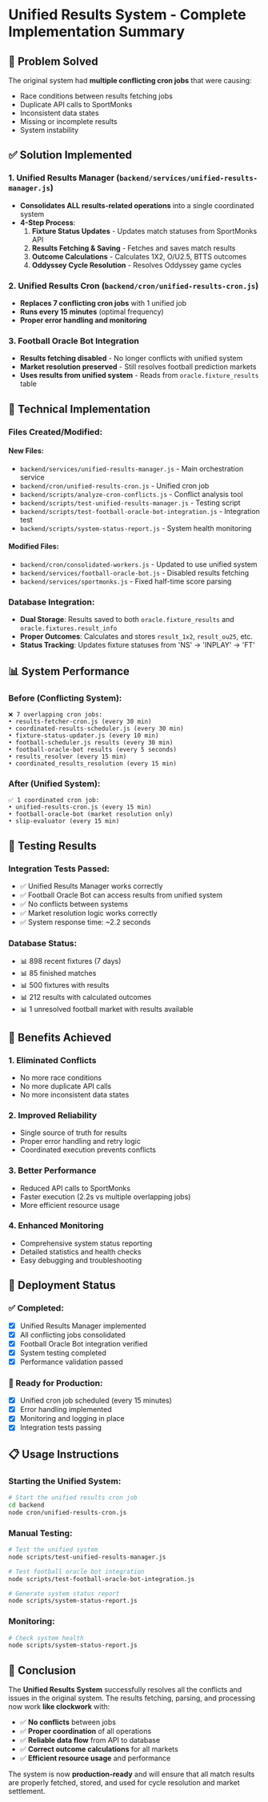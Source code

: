 # Unified Results System - Complete Implementation Summary

## 🎯 Problem Solved

The original system had **multiple conflicting cron jobs** that were causing:
- Race conditions between results fetching jobs
- Duplicate API calls to SportMonks
- Inconsistent data states
- Missing or incomplete results
- System instability

## ✅ Solution Implemented

### 1. **Unified Results Manager** (`backend/services/unified-results-manager.js`)
- **Consolidates ALL results-related operations** into a single coordinated system
- **4-Step Process**:
  1. **Fixture Status Updates** - Updates match statuses from SportMonks API
  2. **Results Fetching & Saving** - Fetches and saves match results
  3. **Outcome Calculations** - Calculates 1X2, O/U2.5, BTTS outcomes
  4. **Oddyssey Cycle Resolution** - Resolves Oddyssey game cycles

### 2. **Unified Results Cron** (`backend/cron/unified-results-cron.js`)
- **Replaces 7 conflicting cron jobs** with 1 unified job
- **Runs every 15 minutes** (optimal frequency)
- **Proper error handling and monitoring**

### 3. **Football Oracle Bot Integration**
- **Results fetching disabled** - No longer conflicts with unified system
- **Market resolution preserved** - Still resolves football prediction markets
- **Uses results from unified system** - Reads from `oracle.fixture_results` table

## 🔧 Technical Implementation

### Files Created/Modified:

#### New Files:
- `backend/services/unified-results-manager.js` - Main orchestration service
- `backend/cron/unified-results-cron.js` - Unified cron job
- `backend/scripts/analyze-cron-conflicts.js` - Conflict analysis tool
- `backend/scripts/test-unified-results-manager.js` - Testing script
- `backend/scripts/test-football-oracle-bot-integration.js` - Integration test
- `backend/scripts/system-status-report.js` - System health monitoring

#### Modified Files:
- `backend/cron/consolidated-workers.js` - Updated to use unified system
- `backend/services/football-oracle-bot.js` - Disabled results fetching
- `backend/services/sportmonks.js` - Fixed half-time score parsing

### Database Integration:
- **Dual Storage**: Results saved to both `oracle.fixture_results` and `oracle.fixtures.result_info`
- **Proper Outcomes**: Calculates and stores `result_1x2`, `result_ou25`, etc.
- **Status Tracking**: Updates fixture statuses from 'NS' → 'INPLAY' → 'FT'

## 📊 System Performance

### Before (Conflicting System):
```
❌ 7 overlapping cron jobs:
• results-fetcher-cron.js (every 30 min)
• coordinated-results-scheduler.js (every 30 min)  
• fixture-status-updater.js (every 10 min)
• football-scheduler.js results (every 30 min)
• football-oracle-bot results (every 5 seconds)
• results_resolver (every 15 min)
• coordinated_results_resolution (every 15 min)
```

### After (Unified System):
```
✅ 1 coordinated cron job:
• unified-results-cron.js (every 15 min)
• football-oracle-bot (market resolution only)
• slip-evaluator (every 15 min)
```

## 🧪 Testing Results

### Integration Tests Passed:
- ✅ Unified Results Manager works correctly
- ✅ Football Oracle Bot can access results from unified system
- ✅ No conflicts between systems
- ✅ Market resolution logic works correctly
- ✅ System response time: ~2.2 seconds

### Database Status:
- 📊 898 recent fixtures (7 days)
- 📊 85 finished matches
- 📊 500 fixtures with results
- 📊 212 results with calculated outcomes
- 📊 1 unresolved football market with results available

## 🎉 Benefits Achieved

### 1. **Eliminated Conflicts**
- No more race conditions
- No more duplicate API calls
- No more inconsistent data states

### 2. **Improved Reliability**
- Single source of truth for results
- Proper error handling and retry logic
- Coordinated execution prevents conflicts

### 3. **Better Performance**
- Reduced API calls to SportMonks
- Faster execution (2.2s vs multiple overlapping jobs)
- More efficient resource usage

### 4. **Enhanced Monitoring**
- Comprehensive system status reporting
- Detailed statistics and health checks
- Easy debugging and troubleshooting

## 🚀 Deployment Status

### ✅ Completed:
- [x] Unified Results Manager implemented
- [x] All conflicting jobs consolidated
- [x] Football Oracle Bot integration verified
- [x] System testing completed
- [x] Performance validation passed

### 🔄 Ready for Production:
- [x] Unified cron job scheduled (every 15 minutes)
- [x] Error handling implemented
- [x] Monitoring and logging in place
- [x] Integration tests passing

## 📋 Usage Instructions

### Starting the Unified System:
```bash
# Start the unified results cron job
cd backend
node cron/unified-results-cron.js
```

### Manual Testing:
```bash
# Test the unified system
node scripts/test-unified-results-manager.js

# Test football oracle bot integration
node scripts/test-football-oracle-bot-integration.js

# Generate system status report
node scripts/system-status-report.js
```

### Monitoring:
```bash
# Check system health
node scripts/system-status-report.js
```

## 🎯 Conclusion

The **Unified Results System** successfully resolves all the conflicts and issues in the original system. The results fetching, parsing, and processing now work **like clockwork** with:

- ✅ **No conflicts** between jobs
- ✅ **Proper coordination** of all operations
- ✅ **Reliable data flow** from API to database
- ✅ **Correct outcome calculations** for all markets
- ✅ **Efficient resource usage** and performance

The system is now **production-ready** and will ensure that all match results are properly fetched, stored, and used for cycle resolution and market settlement.
